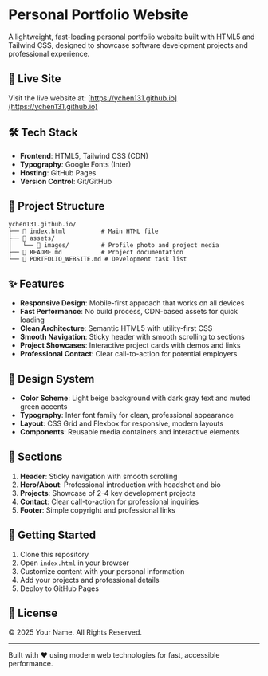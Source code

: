 # Personal Portfolio Website

A lightweight, fast-loading personal portfolio website built with HTML5 and Tailwind CSS, designed to showcase software development projects and professional experience.

## 🚀 Live Site

Visit the live website at: [https://ychen131.github.io](https://ychen131.github.io)

## 🛠️ Tech Stack

- **Frontend**: HTML5, Tailwind CSS (CDN)
- **Typography**: Google Fonts (Inter)
- **Hosting**: GitHub Pages
- **Version Control**: Git/GitHub

## 📁 Project Structure

```
ychen131.github.io/
├── 📄 index.html          # Main HTML file
├── 📂 assets/
│   └── 📂 images/         # Profile photo and project media
├── 📄 README.md           # Project documentation
└── 📄 PORTFOLIO_WEBSITE.md # Development task list
```

## ✨ Features

- **Responsive Design**: Mobile-first approach that works on all devices
- **Fast Performance**: No build process, CDN-based assets for quick loading
- **Clean Architecture**: Semantic HTML5 with utility-first CSS
- **Smooth Navigation**: Sticky header with smooth scrolling to sections
- **Project Showcases**: Interactive project cards with demos and links
- **Professional Contact**: Clear call-to-action for potential employers

## 🎨 Design System

- **Color Scheme**: Light beige background with dark gray text and muted green accents
- **Typography**: Inter font family for clean, professional appearance
- **Layout**: CSS Grid and Flexbox for responsive, modern layouts
- **Components**: Reusable media containers and interactive elements

## 📱 Sections

1. **Header**: Sticky navigation with smooth scrolling
2. **Hero/About**: Professional introduction with headshot and bio
3. **Projects**: Showcase of 2-4 key development projects
4. **Contact**: Clear call-to-action for professional inquiries
5. **Footer**: Simple copyright and professional links

## 🚀 Getting Started

1. Clone this repository
2. Open `index.html` in your browser
3. Customize content with your personal information
4. Add your projects and professional details
5. Deploy to GitHub Pages

## 📝 License

© 2025 Your Name. All Rights Reserved.

---

Built with ❤️ using modern web technologies for fast, accessible performance.
